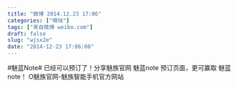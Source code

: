 ```yaml
---
title: "微博 2014.12.23 17:06"
categories: ["嘀咕"]
tags: ["来自微博 weibo.com"]
draft: false
slug: "wjsx2e"
date: "2014-12-23 17:06:00"
---
```


<p>#魅蓝Note# 已经可以预订了！分享魅族官网 魅蓝note 预订页面，更可赢取 魅蓝 note！ O魅族官网-魅族智能手机官方网站  ​​​​</p>
